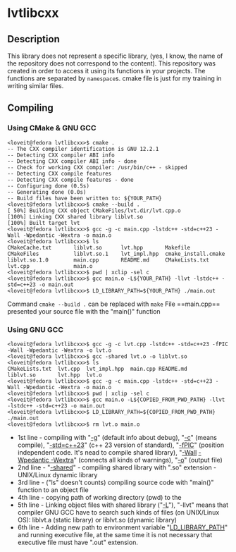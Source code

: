 # lvtlibcxx

## Description

This library does not represent a specific library, (yes, I know, the name of the repository does not correspond to the content). This repository was created in order to access it using its functions in your projects. The functions are separated by <code>namespace</code>s. cmake file is just for my training in writing similar files.

## Compiling

### Using CMake & GNU GCC

```console
<loveit@fedora lvtlibcxx>$ cmake .
-- The CXX compiler identification is GNU 12.2.1
-- Detecting CXX compiler ABI info
-- Detecting CXX compiler ABI info - done
-- Check for working CXX compiler: /usr/bin/c++ - skipped
-- Detecting CXX compile features
-- Detecting CXX compile features - done
-- Configuring done (0.5s)
-- Generating done (0.0s)
-- Build files have been written to: ${YOUR_PATH}
<loveit@fedora lvtlibcxx>$ cmake --build .
[ 50%] Building CXX object CMakeFiles/lvt.dir/lvt.cpp.o
[100%] Linking CXX shared library liblvt.so
[100%] Built target lvt
<loveit@fedora lvtlibcxx>$ gcc -g -c main.cpp -lstdc++ -std=c++23 -Wall -Wpedantic -Wextra -o main.o
<loveit@fedora lvtlibcxx>$ ls
CMakeCache.txt       liblvt.so      lvt.hpp       Makefile
CMakeFiles           liblvt.so.1    lvt_impl.hpp  cmake_install.cmake
liblvt.so.1.0        main.cpp       README.md     CMakeLists.txt
lvt.cpp              main.o
<loveit@fedora lvtlibcxx>$ pwd | xclip -sel c
<loveit@fedora lvtlibcxx>$ gcc main.o -L${YOUR_PATH} -llvt -lstdc++ -std=c++23 -o main.out
<loveit@fedora lvtlibcxx>$ LD_LIBRARY_PATH=${YOUR_PATH} ./main.out
```

Command <code>cmake --build .</code> can be replaced with <code>make</code>
File ==main.cpp== presented your source file with the "main()" function

### Using GNU GCC

```console
<loveit@fedora lvtlibcxx>$ gcc -g -c lvt.cpp -lstdc++ -std=c++23 -fPIC -Wall -Wpedantic -Wextra -o lvt.o
<loveit@fedora lvtlibcxx>$ gcc -shared lvt.o -o liblvt.so
<loveit@fedora lvtlibcxx>$ ls
CMakeLists.txt  lvt.cpp  lvt_impl.hpp  main.cpp README.md
liblvt.so       lvt.hpp  lvt.o
<loveit@fedora lvtlibcxx>$ gcc -g -c main.cpp -lstdc++ -std=c++23 -Wall -Wpedantic -Wextra -o main.o
<loveit@fedora lvtlibcxx>$ pwd | xclip -sel c
<loveit@fedora lvtlibcxx>$ gcc main.o -L${COPIED_FROM_PWD_PATH} -llvt -lstdc++ -std=c++23 -o main.out
<loveit@fedora lvtlibcxx>$ LD_LIBRARY_PATH=${COPIED_FROM_PWD_PATH} ./main.out
<loveit@fedora lvtlibcxx>$ rm lvt.o main.o
```

- 1st line - compiling with "[-g](https://www.rapidtables.com/code/linux/gcc/gcc-g.html)" (default info about debug), "[-c](https://www.rapidtables.com/code/linux/gcc/gcc-c.html)" (means compile), "[-std=c++23](https://gcc.gnu.org/projects/cxx-status.html)" (c++ 23 version of standard), "[-fPIC](https://www.rapidtables.com/code/linux/gcc/gcc-fpic.html)" (position independent code. It's nead to compile shared library), "[-Wall](https://www.rapidtables.com/code/linux/gcc/gcc-wall.html) [-Wpedantic -Wextra](https://gcc.gnu.org/onlinedocs/gcc/Warning-Options.html)" (connects all kinds of warnings), "[-o](https://www.rapidtables.com/code/linux/gcc/gcc-o.html#output%20file)" (output file)
- 2nd line - "[-shared](https://www.rapidtables.com/code/linux/gcc/gcc-shared.html)" - compiling shared library with ".so" extension - UNIX/Linux dynamic library
- 3rd line - ("ls" doesn't counts) compiling source code with "main()" function to an object file
- 4th line - copying path of working directory (pwd) to the
- 5th line - Linking object files with shared library ("[-L](https://www.rapidtables.com/code/linux/gcc/gcc-l.html)"), "-llvt" means that compiler GNU GCC have to search such kinds of files (on UNIX/Linux OS): liblvt.a (static library) or liblvt.so (dynamic library)
- 6th line - Adding new path to environment variable "[LD_LIBRARY_PATH](https://linuxhint.com/what-is-ld-library-path/)" and running executive file, at the same time it is not necessary that executive file must have ".out" extension.
